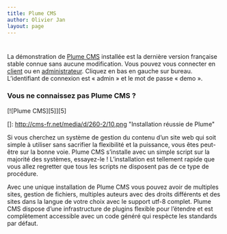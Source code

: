 ```yaml
---
title: Plume CMS
author: Olivier Jan
layout: page
---
```

# 

La démonstration de [Plume CMS][1] installée est la dernière version française stable connue sans aucune modification. Vous pouvez vous connecter en [client][2] ou en [administrateur][3]. Cliquez en bas en gauche sur bureau. L’identifiant de connexion est « admin » et le mot de passe « demo ».

### Vous ne connaissez pas Plume CMS ?

 [1]: http://plume-cms.net/
 [2]: http://demo.cms-fr.net/plume
 [3]: http://demo.cms-fr.net/plume/manager

[![Plume CMS][5]][5]

 []: http://cms-fr.net/media/d/260-2/10.png "Installation réussie de Plume"

Si vous cherchez un système de gestion du contenu d’un site web qui soit simple à utiliser sans sacrifier la flexibilité et la puissance, vous êtes peut-être sur la bonne voie. Plume CMS s’installe avec un simple script sur la majorité des systèmes, essayez-le ! L’installation est tellement rapide que vous allez regretter que tous les scripts ne disposent pas de ce type de procédure.

Avec une unique installation de Plume CMS vous pouvez avoir de multiples sites, gestion de fichiers, multiples auteurs avec des droits différents et des sites dans la langue de votre choix avec le support utf-8 complet. Plume CMS dispose d’une infrastructure de plugins flexible pour l’étendre et est complètement accessible avec un code généré qui respècte les standards par défaut.